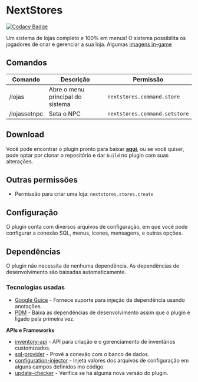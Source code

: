# NextStores

[![Codacy Badge](https://api.codacy.com/project/badge/Grade/93f33d10a033448c88c93e07f0bb7a32)](https://app.codacy.com/gh/NextPlugins/NextStores?utm_source=github.com&utm_medium=referral&utm_content=NextPlugins/NextStores&utm_campaign=Badge_Grade_Settings)

Um sistema de lojas completo e 100% em menus! O sistema possibilita os jogadores de criar e gerenciar a sua loja. Algumas [imagens in-game](https://imgur.com/a/DWBdfjb)

## Comandos
|Comando               |Descrição           |Permissão             |
|----------------------|--------------------|----------------------|
|/lojas                |Abre o menu principal do sistema|`nextstores.command.store`|
|/lojassetnpc         |Seta o NPC          |`nextstores.command.setstore`|

## Download

Você pode encontrar o plugin pronto para baixar [**aqui**](https://github.com/NextPlugins/NextStores/releases), ou se você quiser, pode optar por clonar o repositório e dar
`build` no plugin com suas alterações.

## Outras permissões

- Permissão para criar uma loja: `nextstores.stores.create`

## Configuração
O plugin conta com diversos arquivos de configuração, em que você pode configurar a conexão SQL, menus, ícones, mensagens, e outras opções.

## Dependências
O plugin não necessita de nenhuma dependência. As dependências de desenvolvimento são baixadas automaticamente.

### Tecnologias usadas
-   [Google Guice](https://github.com/google/guice) - Fornece suporte para injeção de dependência usando anotações.
-   [PDM](https://github.com/knightzmc/pdm) - Baixa as dependências de desenvolvimento assim que o plugin é ligado pela primeira vez.

**APIs e Frameworks**

- [inventory-api](https://github.com/HenryFabio/inventory-api) - API para criação e o gerenciamento de inventários customizados.
- [sql-provider](https://github.com/henryfabio/sql-provider) - Provê a conexão com o banco de dados.
- [configuration-injector](https://github.com/HenryFabio/configuration-injector) - Injeta valores dos arquivos de configuração em alguns campos definidos mo código.
- [update-checker](https://github.com/Yuhtin/update-checker) - Verifica se há alguma nova versão do plugin.